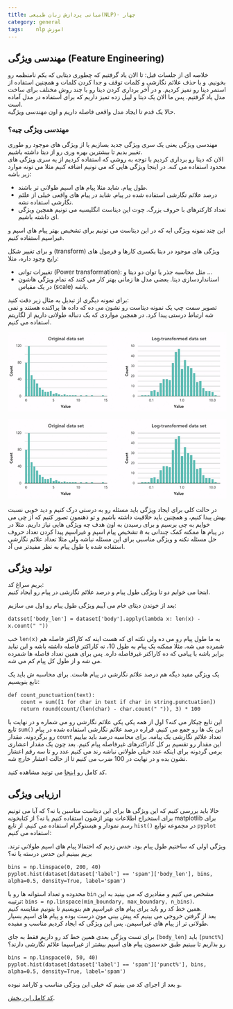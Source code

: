 ```yaml
---
title: مبانی پردازش زبان طبیعی(NLP)- چهار
category: general
tags:    nlp اموزش
---
```


## **مهندسی ویژگی (Feature Engineering)**


خلاصه ای از جلسات قبل: تا الان یاد گرفتیم که چطوری دیتایی که یکم نامنظمه رو بخونیم. و با حذف علائم نگارشی و کلمات توقف و جدا کردن کلمات و همچنین استفاده از استمر دیتا رو تمیز کردیم. و در آخر برداری کردن دیتا رو با چند روش مختلف برای ساخت مدل یاد گرفتیم. پس ما الان یک دیتا و لیبل زده تمیز داریم که برای استفاده در مدل آماده است.<br/>
حالا یک قدم تا ایجاد مدل واقعی فاصله داریم و اون مهندسی ویژگیه.

### مهندسی ویژگی چیه؟

مهندسی ویژگی یعنی یک سری ویژگی جدید بسازیم یا از ویژگی های موجود رو طوری تغییر بدیم تا بیشترین بهره وری رو از دیتا داشته باشیم.<br/>
الان که دیتا رو برداری کردیم با توجه به روشی که استفاده کردیم از یه سری ویژگی های محدود استفاده می کنه. در اینجا ویژگی هایی که می تونیم اضافه کنیم مثلا می تونه موارد زیر باشه:

- طول پیام. شاید مثلا پیام های اسپم طولانی تر باشند.<br/>
- درصد علائم نگارشی استفاده شده در پیام. شاید در پیام های واقعی خیلی از علئم نگارشی استفاده نشه.<br/>
- تعداد کارکترهای با حروف بزرگ. چوت این دیتاست انگلیسیه می تونیم همچین ویژگی ای داشته باشیم.<br/>

این چند نمونه ویژگی ایه که در این دیتاست می تونیم برای تشخیص بهتر پیام های اسپم و غیراسپم استفاده کنیم.

و برای تغییر شکل  (transform) ویژگی های موجود در دیتا یکسری کارها و فرمول های رایج وجود داره، مثلا:

- تغییرات توانی (Power transformation): مثل محاسبه جذر یا توان دو دیتا و ...<br/>
- استانداردسازی دیتا. بعضی مدل ها زمانی بهتر کار می کنند که تمام ویژگی هاشون در یک مقیاس (scale) باشه.

برای نمونه دیگری از تبدیل به مثال زیر دقت کنید:<br/>
تصویر سمت چپ یک نمونه دیتاست رو نشون می ده که داده ها پراکنده هستند و نمی شه ارتباط درستی پیدا کرد. در همچین مواردی که یک دنباله طولانی داریم از لگاریتم استفاده می کنیم.

<div style="text-align:center"><img src="https://raw.githubusercontent.com/spacelover1/NLP-with-Python/main/4-FeatureEngineering/FE_transformation.PNG?token=AEGZAVWA2CDPI5ZWFAG3HVTA6V6WA" /></div>

![transformation](https://raw.githubusercontent.com/spacelover1/NLP-with-Python/main/4-FeatureEngineering/FE_transformation.PNG?token=AEGZAVWA2CDPI5ZWFAG3HVTA6V6WA)
 
در حالت کلی برای ایجاد ویژگی باید مسئله رو به درستی درک کنیم و دید خوبی نسبت بهش پیدا کنیم، و همچنین باید خلاقیت داشته باشیم و تو ذهنمون تصور کنیم که از چی می خوایم به چی برسیم و برای رسیدن به اون هدف چه ویژگی هایی نیاز داریم. مثلا در تشخیص پیام اسپم و غیراسپم پیدا کردن تعداد حروف a در پیام ها ممکنه کمک چندانی به حل مسئله نکنه و ویژگی مناسبی برای این مسئله نباشه ولی مثلا تعداد علائم نگارشی استفاده شده یا طول پیام به نظر مفیدتر می آد.


## تولید ویژگی 

بریم سراغ کد: <br/>
اینجا می خوایم دو تا ویژگی طول پیام و درصد علائم نگارشی در پیام رو ایجاد کنیم.

بعد از خوندن دیتای خام می آییم ویژگی طول پیام رو اول می سازیم:

    datsset['body_len'] = dataset['body'].apply(lambda x: len(x) - x.count(" "))


خب `len(x)` به ما طول پیام رو می ده ولی نکته ای که هست اینه که کاراکتر فاصله هم شمرده می شه. مثلا ممکنه یک پیام به طول 10، نه کاراکتر فاصله داشته باشه و این نباید برابر باشه با پیامی که ده کاراکتر غیرفاصله داره. پس برای همین تعداد فاصله ها شمرده می شه و از طول کل پیام کم می شه.

یک ویژگی مفید دیگه هم درصد علائم نگارشی در پیام هاست. برای محاسبه ش باید یک تابع بنویسیم:

    def count_punctuation(text):
        count = sum([1 for char in text if char in string.punctuation])
        return round(count/(len(char) - char.count(" ")), 3) * 100

این تابع چیکار می کنه؟ اول از همه یکی یکی علائم نگارشی رو می شماره و در نهایت با تابع `sum()` این یک ها رو جمع می کنیم. قراره درصد علائم نگارشی استفاده شده در پیام رو برگردونه. مقدار `count` تعداد علائم نگارشی یک پیامه. برای محاسبه درصد باید بیاییم این مقدار رو تقسیم بر کل کاراکترهای غیرفاصله پیام کنیم. بعد چون یک مقدار اعشاری برمی گردونه برای اینکه عدد خیلی طولانی نباشه رند می کنیم عدد رو تا سه رقم اعشار نشون بده و در نهایت در 100 ضرب می کنیم تا از حالت اعشار خارج شه.

کد کامل رو [اینجا](https://github.com/spacelover1/NLP-with-Python/blob/main/4-FeatureEngineering/FeatureCreation.ipynb) می تونید مشاهده کنید.



## ارزیابی ویژگی

حالا باید بررسی کنیم که این ویژگی ها برای این دیتاست مناسبن یا نه؟ که آیا می تونیم برای استخراج اطلاعات بهتر ازشون استفاده کنیم یا نه؟ از کتابخونه matplotlib برای رسم نمودار و هیستوگرام استفاده می کنیم. از تابع `hist()` در مجموعه توابع `pyplot` استفاده می کنیم:

ویژگی اولی که ساختیم طول پیام بود. حدس زدیم که احتمالا پیام های اسپم طولانی ترند. بریم ببینیم این حدس درسته یا نه؟


    bins = np.linspace(0, 200, 40)
    pyplot.hist(dataset[dataset['label'] == 'spam']['body_len'], bins, alpha=0.5, density=True, label='spam')

محدوده و تعداد استوانه ها رو با `bin` مشخص می کنیم و مقادیری که می بینید به این ترتیبه: `bins = np.linspace(min_boundary, max_boundary, n_bins)`.<br/>
همین خط کد رو باید یرای پیام های غیراسپم هم بنویسیم تا بتونیم مقایسه کنیم.<br/>
بعد از گرفتن خروجی می بینیم که پیش بینی مون درست بوده و پیام های اسپم بسیار طولانی تر از پیام های غیراسپمن. پس این ویژگی که ایجاد کردیم مناسب و مفیده.

برای تست ویژگی بعدی همین خط کد رو داریم فقط به جای `[body_len]` باید `[punct%]` رو بذاریم تا ببینیم طبق حدسمون پیام های اسپم بیشتر از غیراسپما علائم نگارشی دارند؟

    bins = np.linspace(0, 50, 40)
    pyplot.hist(dataset[dataset['label'] == 'spam']['punct%'], bins, alpha=0.5, density=True, label='spam')
    
و بعد از اجرای کد می بینیم که خیلی این ویژگی مناسب و کارامد نبوده.



[کد کامل این بخش](https://github.com/spacelover1/NLP-with-Python/blob/main/4-FeatureEngineering/FeatureCreation%26Evaluation.ipynb).





















